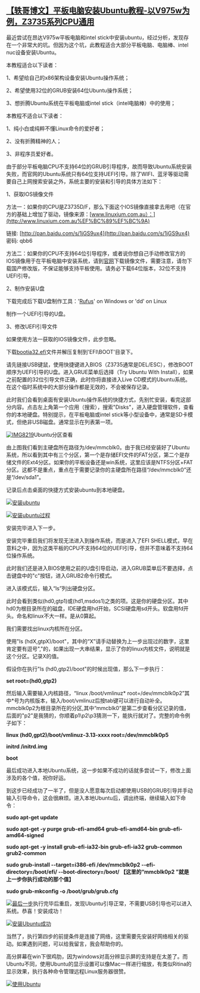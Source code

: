 ## [【轶哥博文】平板电脑安装Ubuntu教程-以V975w为例，Z3735系列CPU通用](http://wyrme.lofter.com/post/418b24_94ce288#)

最近尝试在昂达V975w平板电脑和intel stick中安装ubuntu，经过分析，发现存在一个非常大的坑。但因为这个坑，此教程适合大部分平板电脑、电脑棒、intel nuc设备安装Ubuntu。

本教程适合以下读者：

1、希望给自己的x86架构设备安装Ubuntu操作系统；

2、希望使用32位的GRUB安装64位Ubuntu操作系统；

3、想折腾Ubuntu系统在平板电脑或intel stick（intel电脑棒）中的使用；

本教程不适合以下读者：

1、纯小白或纯粹不懂Linux命令的爱好者；

2、没有折腾精神的人；

3、非程序员爱好者。

由于部分平板电脑CPU不支持64位的GRUB引导程序，故而导致Ubuntu系统安装失败，而官网的Ubuntu系统只有64位支持UEFI引导。除了WIFI、蓝牙等驱动需要自己上网搜索安装之外，系统主要的安装和引导的具体方法如下：

1、获取IOS镜像文件

方法一：如果你的CPU是Z3735D/F，那么下面这个IOS镜像直接拿去用吧（在官方的基础上增加了驱动，镜像来源：[www.linuxium.com.au）：](http://www.linuxium.com.au%EF%BC%89%EF%BC%9A)

链接: [http://pan.baidu.com/s/1jGS9ux4](http://pan.baidu.com/s/1jGS9ux4) 密码: qbb6

方法二：如果你的CPU不支持64位引导程序，或者说你想自己手动修改官方的IOS镜像用于在平板电脑中安装系统，请到[官网](http://www.ubuntu.com/)下载镜像文件，需要注意，请勿下载国产修改版，不保证能够支持平板使用。请务必下载64位版本，32位不支持UEFI引导。

2、制作安装U盘

下载完成后下载U盘制作工具：'[Rufus](http://rufus.akeo.ie/?locale=zh_CN)' on Windows or 'dd' on Linux

制作一个UEFI引导的U盘。

3、修改UEFI引导文件

如果使用方法一获取的IOS镜像文件，此步忽略。

下载[bootia32.efi](http://wyr.me/wp-content/uploads/2015/12/bootia32.efi_.zip)文件并解压复制到'EFI\BOOT'目录下。

请先链接USB键鼠，使用快捷键进入BIOS（Z3735通常是DEL/ESC），修改BOOT顺序为UEFI引导的U盘。进入GRUE菜单后选择（Try Ubuntu With Install），如果之前配置的32位引导文件正确，此时你将直接进入Live CD模式的Ubuntu系统。在这个临时系统中的大部分操作都是无效的，不会被保存记录。

此时我们会看到桌面有安装Ubuntu操作系统的快捷方式，先别忙安装，看完这部分内容。点击左上角第一个应用（搜索），搜索"Disks"，进入硬盘管理软件，查看你的本地硬盘。特别提示，在平板电脑或intel stick等小型设备中，通常是SD卡模式，但绝非USB磁盘。通常显示在列表第一项。

[![IMG8219](http://wyr.me/wp-content/uploads/2015/12/IMG_8219-1024x768.jpg)](http://wyr.me/wp-content/uploads/2015/12/IMG_8219.jpg)Ubuntu分区查看

由上图我们看到主硬盘所在路径为/dev/mmcblk0。由于我已经安装好了Ubuntu系统，所以看到其中有三个分区，第一个是存储EFI文件的FAT分区，第二个是存储文件的Ext4分区。如果你的平板设备还是win系统，这里应该是NTFS分区+FAT分区。这都不是重点，重点在于需要记录你的主硬盘所在路径“/dev/mmcblk0”还是“/dev/sda1”。

记录后点击桌面的快捷方式安装ubuntu到本地硬盘。

[![安装ubuntu](http://wyr.me/wp-content/uploads/2015/12/IMG_8214-1024x768.jpg)](http://wyr.me/wp-content/uploads/2015/12/IMG_8214.jpg)

[![安装ubuntu过程](http://wyr.me/wp-content/uploads/2015/12/IMG_8213-1024x768.jpg)](http://wyr.me/wp-content/uploads/2015/12/IMG_8213.jpg)

安装完毕进入下一步。

安装完毕重启我们将发现无法进入到操作系统，而是进入了EFI SHELL模式，早在意料之中，因为这类平板的CPU不支持64位的UEFI引导，但并不意味着不支持64位操作系统。

此时我们还是进入BIOS使用之前的U盘引导启动，进入GRUB菜单后不要选择，点击键盘中的"c"按钮，进入GRUB2命令行模式。

进入该模式后，输入“ls”列出硬盘分区。

此时会看到类似(hd0,gtp1)或(hd1,msdos1)之类的项。这是你的硬盘分区。其中hd0为根目录所在的磁盘，IDE硬盘用hd开始，SCSI硬盘用sd开头。软盘用fd开头。命名和linux不大一样。是从0算起。

我们需要找出linux内核所在分区。

使用"ls (hdX,gtpX)/boot"，其中的“X”请手动替换为上一步出现过的数字，这里肯定要有逗号","的，如果出现一大串结果，显示了你的linux内核文件，说明就是这个分区。记录X的值。

假设你在执行"ls (hd0,gtp2)/boot"的时候出现值，那么下一步执行：

**set root=(hd0,gtp2)**

然后输入需要输入内核路径，“linux /boot/vmlinuz* root=/dev/mmcblk0p2”其中*号为内核版本，输入/boot/vmlinuz后按tab键可以进行自动补全。mmcblk0p2为根目录所在的分区,其中“mmcblk0”是第二步查看分区记录的值，后面的"p2"是我猜的，你顺着p1\p2\p3猜测一下，能执行就对了。完整的命令例子如下：

**linux (hd0,gpt2)/boot/vmlinuz-3.13-xxxx root=/dev/mmcblk0p5**

**initrd /initrd.img**

**boot**

最后成功进入本地Ubuntu系统，这一步如果不成功的话就多尝试一下，修改上面涉及的各个值，祝你好运。

到这步已经成功了一半了，但是没人愿意每次启动都使用USB的GRUB引导并手动输入引导命令，这会很麻烦。进入本地Ubuntu后，调出终端，继续输入如下命令：

**sudo apt-get update**

**sudo apt-get -y purge grub-efi-amd64 grub-efi-amd64-bin grub-efi-amd64-signed**

**sudo apt-get -y install grub-efi-ia32-bin grub-efi-ia32 grub-common grub2-common**

**sudo grub-install --target=i386-efi /dev/mmcblk0p2 --efi-directory=/boot/efi/ --boot-directory=/boot/ 【这里的“mmcblk0p2 ”就是上一步你执行成功的那个值】**

**sudo grub-mkconfig -o /boot/grub/grub.cfg**

[![最后一步](http://wyr.me/wp-content/uploads/2015/12/IMG_8216-1024x768.jpg)](http://wyr.me/wp-content/uploads/2015/12/IMG_8216.jpg)执行完毕后重启，发现Ubuntu引导正常，不需要USB引导也可以进入系统。恭喜！安装成功！

[![安装Ubuntu成功](http://wyr.me/wp-content/uploads/2015/12/IMG_8217-1024x768.jpg)](http://wyr.me/wp-content/uploads/2015/12/IMG_8217.jpg)

当然了，执行第四步的前提条件是连接了网络，这里需要先安装好网络相关的驱动。如果遇到问题，可以给我留言，我会帮助你的。

高分屏幕在win下很鸡肋，因为windows对高分辨显示屏的支持是在太差了。而Ubuntu不同，使用Ubuntu的显示设置可以像Mac一样进行缩放，有类似Ritina的显示效果，执行各种命令管理远程Linux服务器很赞。

[![使用Ubuntu](http://wyr.me/wp-content/uploads/2015/12/IMG_8218-e1450366132111-768x1024.jpg)](http://wyr.me/wp-content/uploads/2015/12/IMG_8218.jpg)
